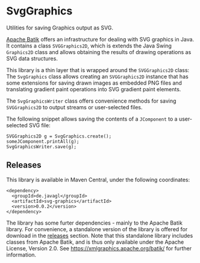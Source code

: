 # SvgGraphics

Utilities for saving Graphics output as SVG.

[Apache Batik](https://xmlgraphics.apache.org/batik/) offers an
infrastructure for dealing with SVG graphics in Java. It 
contains a class `SVGGraphics2D`, which is extends the Java
Swing `Graphics2D` class and allows obtaining the results
of drawing operations as SVG data structures. 

This library is a thin layer that is wrapped around the
`SVGGraphics2D` class: The `SvgGraphics` class allows 
creating an `SVGGraphics2D` instance that has some extensions 
for saving drawn images as embedded PNG files and translating
gradient paint operations into SVG gradient paint elements.

The `SvgGraphicsWriter` class offers convenience methods for 
saving `SVGGraphics2D` to output streams or user-selected files.

The following snippet allows saving the contents of a `JComponent`
to a user-selected SVG file:

    SVGGraphics2D g = SvgGraphics.create();
    someJComponent.printAll(g);
    SvgGraphicsWriter.save(g);
    

## Releases

This library is available in Maven Central, under the following 
coordinates:

```
<dependency>
  <groupId>de.javagl</groupId>
  <artifactId>svg-graphics</artifactId>
  <version>0.0.2</version>
</dependency>
```

The library has some furter dependencies - mainly to the
Apache Batik library. For convenience, a standalone version
of the library is offered for download in the
[releases](https://github.com/javagl/SvgGraphics/releases)
section. Note that this standalone library includes classes 
from Apache Batik, and is thus only available under the
Apache License, Version 2.0. 
See https://xmlgraphics.apache.org/batik/ for further information.






